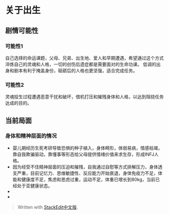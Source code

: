 # 关于出生
## 剧情可能性
### 可能性1
自己选择的命运课题，父母、兄弟、出生地、爱人和早期遭遇，希望通过这个方式淬炼自己的灵魂和人格，一切的创伤后遗症都是需要面对的生命功课。
低调的出身和剧本有利于掩盖身份，砥砺后的人格也更坚强，适合完成任务。
### 可能性2
灵魂投生过程遭遇恶意干扰和破坏，借机打压和摧残身体和人格，以达到阻挠任务达成的目的。

## 当前局面
### 身体和精神层面的情况
- 婴儿期经历生死考研导致恐惧的种子植入，身体畸形，体弱易病，情感枯竭，靠自我欺骗驱动，靠懂事等形态给父母提供情绪价值来求生存，形成INFJ人格。
- 因为经受不住精神层面的压迫和摧残，自我通过自慰等方式排解压力，身体透支严重，目前记忆力、思维敏捷性、反应能力开始衰退，身体免疫力不足，体能和健康度不足，焦虑和思虑过重，运动不足，体重已增长到80kg，当前已经处于亚健康状态。
- 
- 

> Written with [StackEdit中文版](https://stackedit.cn/).
<!--stackedit_data:
eyJoaXN0b3J5IjpbMTU4MzUwNDUyNSwtNjg3OTg0NzQ3XX0=
-->